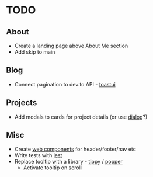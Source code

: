 # TODO

## About

- Create a landing page above About Me section
- Add skip to main

## Blog

- Connect pagination to dev.to API - [toastui](https://ui.toast.com/tui-pagination)

## Projects

- Add modals to cards for project details (or use [dialog](https://developer.mozilla.org/en-US/docs/Web/HTML/Element/dialog)?)

## Misc

- Create [web components](https://www.section.io/engineering-education/how-to-create-a-web-component-with-vanilla-javascript/) for header/footer/nav etc
- Write tests with [jest](https://jestjs.io/)
- Replace tooltip with a library - [tippy](https://atomiks.github.io/tippyjs/) / [popper](https://popper.js.org/)
  - Activate tooltip on scroll
